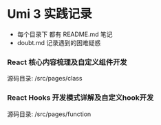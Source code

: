 # Umi 3 实践记录
- 每个目录下 都有 README.md 笔记
- doubt.md 记录遇到的困难疑惑

### React 核心内容梳理及自定义组件开发
源码目录: /src/pages/class


### React Hooks 开发模式详解及自定义hook开发
源码目录: /src/pages/function